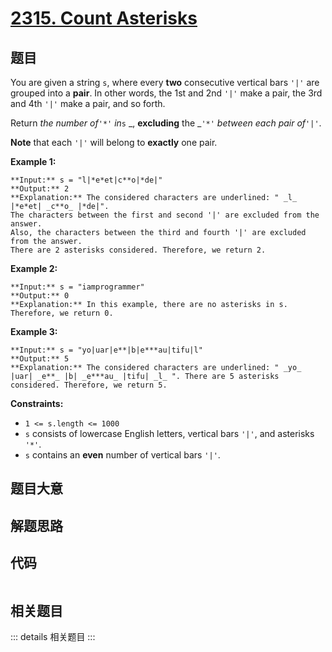 # [2315. Count Asterisks](https://leetcode.com/problems/count-asterisks)

## 题目

You are given a string `s`, where every **two** consecutive vertical bars
`'|'` are grouped into a **pair**. In other words, the 1st and 2nd `'|'` make
a pair, the 3rd and 4th `'|'` make a pair, and so forth.

Return _the number of_`'*'` _in_`s` _, **excluding** the _`'*'` _between each
pair of_`'|'`.

**Note** that each `'|'` will belong to **exactly** one pair.



**Example 1:**

    
    
    **Input:** s = "l|*e*et|c**o|*de|"
    **Output:** 2
    **Explanation:** The considered characters are underlined: " _l_ |*e*et| _c**o_ |*de|".
    The characters between the first and second '|' are excluded from the answer.
    Also, the characters between the third and fourth '|' are excluded from the answer.
    There are 2 asterisks considered. Therefore, we return 2.

**Example 2:**

    
    
    **Input:** s = "iamprogrammer"
    **Output:** 0
    **Explanation:** In this example, there are no asterisks in s. Therefore, we return 0.
    

**Example 3:**

    
    
    **Input:** s = "yo|uar|e**|b|e***au|tifu|l"
    **Output:** 5
    **Explanation:** The considered characters are underlined: " _yo_ |uar| _e**_ |b| _e***au_ |tifu| _l_ ". There are 5 asterisks considered. Therefore, we return 5.



**Constraints:**

  * `1 <= s.length <= 1000`
  * `s` consists of lowercase English letters, vertical bars `'|'`, and asterisks `'*'`.
  * `s` contains an **even** number of vertical bars `'|'`.


## 题目大意

## 解题思路

## 代码

```javascript

```

## 相关题目

::: details 相关题目
:::
